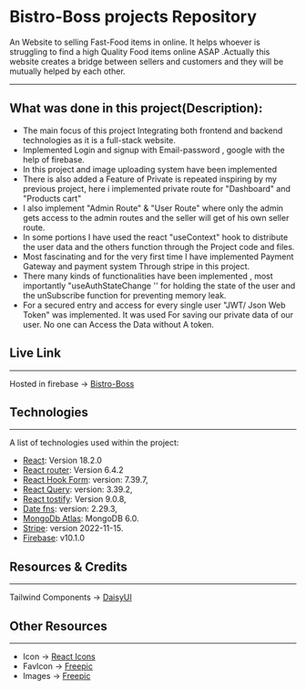 # Bistro-Boss projects Repository
 
An Website to selling Fast-Food items in online. It helps whoever is struggling to find a high Quality Food items online ASAP .Actually this website creates a bridge between sellers and customers and they will be mutually helped by each other.
 
***
## What was done in this project(Description):
* The main focus of this project Integrating both frontend and backend technologies as it is a full-stack website.
*  Implemented Login and signup with Email-password , google  with the help of firebase.
* In this project and image uploading system have been implemented
*  There is also added a Feature of Private is repeated inspiring by my previous project, here i implemented private route for "Dashboard" and "Products cart"
* I also implement "Admin Route" & "User Route" where only the admin gets access to the admin routes and the seller will get of his own seller route.
* In some portions I have used the react "useContext" hook to distribute the user data and the others function through the Project code and files.
* Most fascinating and for the very first time I have implemented Payment Gateway and payment system Through stripe in this project.
*  There many kinds of functionalities have been implemented , most importantly "useAuthStateChange '' for holding the state of the user and the unSubscribe function for preventing memory leak.
* For a secured entry and access for every single user "JWT/ Json Web Token" was implemented. It was used For saving our private data of our user. No one can Access the Data without A token.

## Live Link
***
Hosted in firebase -> [Bistro-Boss](https://bistro-boss-restaurant-776d5.web.app/)

<!--  -->

## Technologies
***
A list of technologies used within the project:
* [React](https://reactjs.org/): Version 18.2.0
* [React router](https://reactrouter.com/en/main): Version 6.4.2
* [React Hook Form](https://react-hook-form.com/get-started): version: 7.39.7,
* [React Query](https://tanstack.com/query/v4/docs/overview): version: 3.39.2,
* [React tostify](https://www.npmjs.com/package/react-toastify): Version 9.0.8,
* [Date fns](https://date-fns.org/): version: 2.29.3,
* [MongoDb Atlas](https://www.mongodb.com/atlas/database): MongoDB 6.0.
* [Stripe](https://stripe.com/docs/payments?payments=popular): version 2022-11-15.
* [Firebase](https://firebase.google.com/docs/auth/web/firebaseui?hl=en&authuser=0): v10.1.0


## Resources & Credits
***
Tailwind Components -> 
[DaisyUI](https://daisyui.com/components/)

## Other Resources
***
* Icon -> [React Icons](https://react-icons.github.io/react-icons/)
* FavIcon -> [Freepic](https://www.freepik.com/)
* Images -> [Freepic](https://www.freepik.com/)